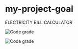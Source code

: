 # my-project-goal

ELECTRICITY BILL CALCULATOR 

![Code grade](https://api.codiga.io/project/31206/score/svg
)

![Code grade](https://api.codiga.io/project/31206/status/svg)
